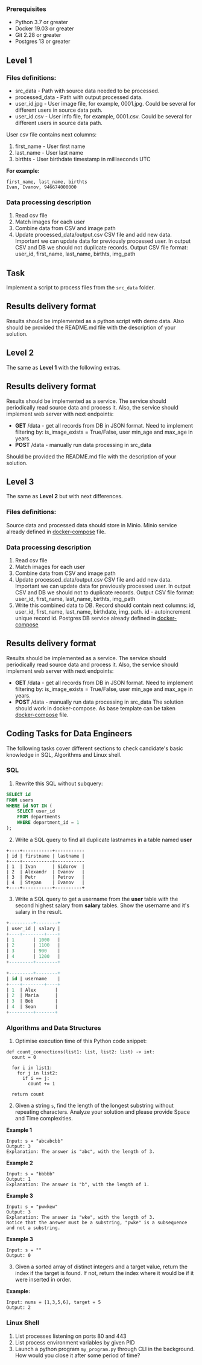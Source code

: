 ### Prerequisites

* Python 3.7 or greater
* Docker 19.03 or greater
* Git 2.28 or greater
* Postgres 13 or greater

## Level 1

### Files definitions:

- src_data - Path with source data needed to be processed.
- processed_data - Path with output processed data.
- user_id.jpg - User image file, for example, 0001.jpg. Could be several for different users in source data path.
- user_id.csv - User info file, for example, 0001.csv. Could be several for different users in source data path.

User csv file contains next columns:

1. first_name - User first name
2. last_name - User last name
3. birthts - User birthdate timestamp in milliseconds UTC

**For example:**

```text
first_name, last_name, birthts
Ivan, Ivanov, 946674000000
```

### Data processing description

1. Read csv file
2. Match images for each user
3. Combine data from CSV and image path
4. Update processed_data/output.csv CSV file and add new data. Important we can update data for previously processed
   user. In output CSV and DB we should not duplicate records. Output CSV file format: user_id, first_name,
   last_name, birthts, img_path

## Task

Implement a script to process files from the `src_data` folder.

## Results delivery format

Results should be implemented as a python script with demo data. Also should be
provided the README.md file with the description of your solution.

## Level 2
The same as **Level 1** with the following extras.

## Results delivery format

Results should be implemented as a service. The service should periodically read source data and process it.
Also, the service should implement web server with next endpoints:
- **GET**  /data - get all records from DB in JSON format. Need to implement filtering by: is_image_exists = True/False, user min_age and max_age in years.
- **POST** /data - manually run data processing in src_data

Should be provided the README.md file with the description of your solution.

## Level 3
The same as **Level 2** but with next differences.

### Files definitions:
Source data and processed data should store in Minio. Minio service already defined in [docker-compose](./01-docker-comose/docker-compose.yml) file.

### Data processing description

1. Read csv file
2. Match images for each user
3. Combine data from CSV and image path
4. Update processed_data/output.csv CSV file and add new data. Important we can update data for previously processed
   user. In output CSV and DB we should not to duplicate records. Output CSV file format: user_id, first_name,
   last_name, birthts, img_path
5. Write this combined data to DB. Record should contain next columns: id, user_id, first_name, last_name, birthdate, img_path. id - autoincrement unique record id.
Postgres DB service already defined in [docker-compose](./01-docker-comose/docker-compose.yml)

## Results delivery format

Results should be implemented as a service. The service should periodically read source data and process it.
Also, the service should implement web server with next endpoints:
- **GET**  /data - get all records from DB in JSON format. Need to implement filtering by: is_image_exists = True/False, user min_age and max_age in years.
- **POST** /data - manually run data processing in src_data
The solution should work in docker-compose. As base template can be taken [docker-compose](./01-docker-comose/docker-compose.yml) file.

## Coding Tasks for Data Engineers
The following tasks cover different sections to check candidate's basic knowledge in SQL, Algorithms and Linux shell. 

### SQL
1. Rewrite this SQL without subquery:
```sql
SELECT id
FROM users
WHERE id NOT IN (
	SELECT user_id
	FROM departments
	WHERE department_id = 1
);
```
2. Write a SQL query to find all duplicate lastnames in a table named **user**
```text
+----+-----------+-----------
| id | firstname | lastname |
+----+-----------+-----------
| 1  | Ivan      | Sidorov  |
| 2  | Alexandr  | Ivanov   |
| 3  | Petr      | Petrov   |
| 4  | Stepan    | Ivanov   |
+----+-----------+----------+
```
3. Write a SQL query to get a username from the **user** table with the second highest salary from **salary** tables. Show the username and it's salary in the result.
```sql
+---------+--------+
| user_id | salary |
+----+--------+----+
| 1       | 1000   |
| 2       | 1100   |
| 3       | 900    |
| 4       | 1200   |
+---------+--------+
```
```sql
+---------+--------+
| id | username    |
+----+--------+----+
| 1  | Alex       |
| 2  | Maria      |
| 3  | Bob        |
| 4  | Sean       |
+---------+-------+
```
### Algorithms and Data Structures
1. Optimise execution time of this Python code snippet:
```
def count_connections(list1: list, list2: list) -> int:
  count = 0
  
  for i in list1:
    for j in list2:
      if i == j:
        count += 1
  
  return count
```

2. Given a string `s`, find the length of the longest substring without repeating characters.
   Analyze your solution and please provide Space and Time complexities.

**Example 1**
```text
Input: s = "abcabcbb"
Output: 3
Explanation: The answer is "abc", with the length of 3.
```
**Example 2**
```text
Input: s = "bbbbb"
Output: 1
Explanation: The answer is "b", with the length of 1.
```
**Example 3**
```text
Input: s = "pwwkew"
Output: 3
Explanation: The answer is "wke", with the length of 3.
Notice that the answer must be a substring, "pwke" is a subsequence and not a substring.
```
**Example 3**
```text
Input: s = ""
Output: 0
```

3. Given a sorted array of distinct integers and a target value, return the index if the target is found. If not, return the index where it would be if it were inserted in order.

**Example:**
```text
Input: nums = [1,3,5,6], target = 5
Output: 2
```

### Linux Shell
1. List processes listening on ports 80 and 443
2. List process environment variables by given PID
3. Launch a python program `my_program.py` through CLI in the background. How would you close it after some period of time?
